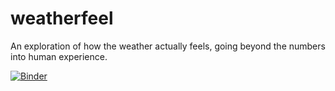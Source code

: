 # weatherfeel
An exploration of how the weather actually feels, going beyond the numbers into human experience.

[![Binder](https://mybinder.org/badge_logo.svg)](https://mybinder.org/v2/gh/nrrb/weatherfeel/HEAD)
